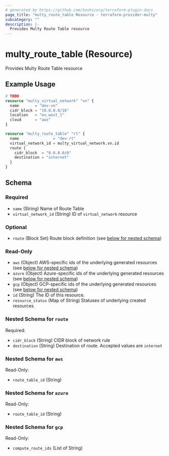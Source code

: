 ```yaml
---
# generated by https://github.com/hashicorp/terraform-plugin-docs
page_title: "multy_route_table Resource - terraform-provider-multy"
subcategory: ""
description: |-
  Provides Multy Route Table resource
---
```


# multy_route_table (Resource)

Provides Multy Route Table resource

## Example Usage

```terraform
# TODO
resource "multy_virtual_network" "vn" {
  name       = "dev-vn"
  cidr_block = "10.0.0.0/16"
  location   = "eu_west_1"
  cloud      = "aws"
}

resource "multy_route_table" "rt" {
  name               = "dev-rt"
  virtual_network_id = multy_virtual_network.vn.id
  route {
    cidr_block  = "0.0.0.0/0"
    destination = "internet"
  }
}
```

<!-- schema generated by tfplugindocs -->
## Schema

### Required

- `name` (String) Name of Route Table
- `virtual_network_id` (String) ID of `virtual_network` resource

### Optional

- `route` (Block Set) Route block definition (see [below for nested schema](#nestedblock--route))

### Read-Only

- `aws` (Object) AWS-specific ids of the underlying generated resources (see [below for nested schema](#nestedatt--aws))
- `azure` (Object) Azure-specific ids of the underlying generated resources (see [below for nested schema](#nestedatt--azure))
- `gcp` (Object) GCP-specific ids of the underlying generated resources (see [below for nested schema](#nestedatt--gcp))
- `id` (String) The ID of this resource.
- `resource_status` (Map of String) Statuses of underlying created resources

<a id="nestedblock--route"></a>
### Nested Schema for `route`

Required:

- `cidr_block` (String) CIDR block of network rule
- `destination` (String) Destination of route. Accepted values are `internet`


<a id="nestedatt--aws"></a>
### Nested Schema for `aws`

Read-Only:

- `route_table_id` (String)


<a id="nestedatt--azure"></a>
### Nested Schema for `azure`

Read-Only:

- `route_table_id` (String)


<a id="nestedatt--gcp"></a>
### Nested Schema for `gcp`

Read-Only:

- `compute_route_ids` (List of String)


